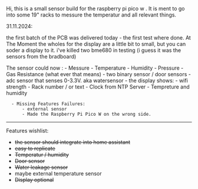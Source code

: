 Hi, 
this is a small sensor build for the raspberry pi pico w . It is ment to go into some 19" racks to messure the temperatur and all relevant things. 


31.11.2024: 

  the first batch of the PCB was delivered today - the first test where done. At The Moment the wholes for the display are a little bit to small, but you can soder a display to it. i've killed two bme680 in testing (i guess it was the sensors from the bradboard)

  The sensor could now :
      - Messure 
          - Temperature
          - Humidity
          - Pressure
          - Gas Resistance (what ever that means)
          - two binary sensor / door sensors
          - adc sensor that senses 0-3.3V. aka watersensor
      - the display shows:
          - wifi strength
          - Rack number / or text
          - Clock from NTP Server
          - Tempreture and humidity

      - Missing Features Failures: 
          - external sensor
          - Made the Raspberry Pi Pico W on the wrong side. 

--------------------------------------------------------------------------------------------------------------------------------          

Features wishlist: 
  - ~~the sensor should integrate into home assistant~~
  - ~~easy to replicate~~
  - ~~Temperatur / humidity~~
  - ~~Door sensor~~
  - ~~Water leakage sensor~~
  - maybe external temperature sensor
  - ~~Display optional~~


